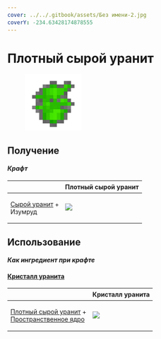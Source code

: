 ```yaml
---
cover: ../../.gitbook/assets/Без имени-2.jpg
coverY: -234.63428174878555
---
```


# Плотный сырой уранит

<figure><img src="../../.gitbook/assets/uraninite_raw_dense_128.png" alt=""><figcaption></figcaption></figure>

## Получение

#### _Крафт_

| ㅤ                                                               |  Плотный сырой уранит                                |
| --------------------------------------------------------------- | ---------------------------------------------------- |
| <p><a href="uraninite_raw.md">Сырой уранит</a> +<br>Изумруд</p> | ![](../../.gitbook/assets/uraninite\_raw\_dense.png) |

## Использование

#### _Как ингредиент при крафте_

#### [Кристалл уранита](uraninite_crystal.md)

| ㅤ                                                                                                                           |  Кристалл уранита                                 |
| --------------------------------------------------------------------------------------------------------------------------- | ------------------------------------------------- |
| <p><a href="uraninite_raw_dense.md">Плотный сырой уранит</a> +<br><a href="spawner_seeker.md">Пространственное ядро</a></p> | ![](../../.gitbook/assets/uraninite\_crystal.png) |

